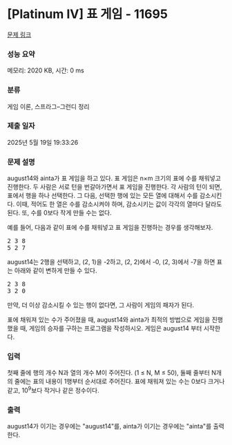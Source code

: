 # [Platinum IV] 표 게임 - 11695 

[문제 링크](https://www.acmicpc.net/problem/11695) 

### 성능 요약

메모리: 2020 KB, 시간: 0 ms

### 분류

게임 이론, 스프라그–그런디 정리

### 제출 일자

2025년 5월 19일 19:33:26

### 문제 설명

<p>august14와 ainta가 표 게임을 하고 있다. 표 게임은 n×m 크기의 표에 수를 채워넣고 진행한다. 두 사람은 서로 턴을 번갈아가면서 표 게임을 진행한다. 각 사람의 턴이 되면, 표에서 행을 하나 선택한다. 그 다음, 선택한 행에 있는 모든 열에 대해서 수를 감소시킨다. 이때, 적어도 한 열은 수를 감소시켜야 하며, 감소시키는 값이 각각의 열마다 달라도 된다. 또, 수를 0보다 작게 만들 수는 없다.</p>

<p>예를 들어, 다음과 같이 표에 수를 채워넣고 표 게임을 진행하는 경우를 생각해보자.</p>

<pre>2 3 8
5 2 7</pre>

<p>august14는 2행을 선택하고, (2, 1)을 -2하고, (2, 2)에서 -0, (2, 3)에서 -7을 하면 표는 아래와 같이 변하게 만들 수 있다.</p>

<pre>2 3 8
3 2 0</pre>

<p>만약, 더 이상 감소시킬 수 있는 행이 없다면, 그 사람이 게임의 패자가 된다.</p>

<p>표에 채워져 있는 수가 주어졌을 때, august14와 ainta가 최적의 방법으로 게임을 진행했을 때, 게임의 승자를 구하는 프로그램을 작성하시오. 게임은 august14 부터 시작한다.</p>

### 입력 

 <p>첫째 줄에 행의 개수 N과 열의 개수 M이 주어진다. (1 ≤ N, M ≤ 50), 둘째 줄부터 N개의 줄에는 표의 내용이 1행부터 순서대로 주어진다. 표에 채워져 있는 수는 0보다 크거나 같고, 10<sup>9</sup>보다 작거나 같은 정수이다.</p>

### 출력 

 <p>august14가 이기는 경우에는 "august14"를, ainta가 이기는 경우에는 "ainta"를 출력한다.</p>

